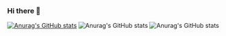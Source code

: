 ### Hi there 👋

<!--
**k65860/k65860** is a ✨ _special_ ✨ repository because its `README.md` (this file) appears on your GitHub profile.


Here are some ideas to get you started:

- 🔭 I’m currently working on ...
- 🌱 I’m currently learning ...
- 👯 I’m looking to collaborate on ...
- 🤔 I’m looking for help with ...
- 💬 Ask me about ...
- 📫 How to reach me: ...
- 😄 Pronouns: ...
- ⚡ Fun fact: ...
-->

[![Anurag's GitHub stats](https://github-readme-stats.vercel.app/api?username=k65860)](https://github.com/k65860/github-readme-stats)
![Anurag's GitHub stats](https://github-readme-stats.vercel.app/api?username=k65860&show_icons=true)
![Anurag's GitHub stats](https://github-readme-stats.vercel.app/api?username=k65860&show_icons=true&theme=radical)
